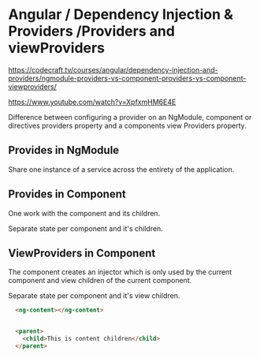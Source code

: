 # Angular / Dependency Injection & Providers /Providers and viewProviders


https://codecraft.tv/courses/angular/dependency-injection-and-providers/ngmodule-providers-vs-component-providers-vs-component-viewproviders/

https://www.youtube.com/watch?v=XpfxmHM6E4E


Difference between configuring a provider on an NgModule, component or directives providers property and a components view Providers property.


## Provides in NgModule

Share one instance of a service across the entirety of the application.


## Provides in Component
One work with the component and its children.

Separate state per component and it's children.


## ViewProviders in Component
The component creates an injector which is only used by the current component and view children of the current component.

Separate state per component and it's view children.

```html
  <ng-content></ng-content>


  <parent>
    <child>This is content children</child>
  </parent>
```
